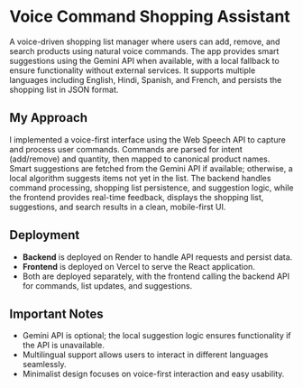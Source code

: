 # Voice Command Shopping Assistant

A voice-driven shopping list manager where users can add, remove, and search products using natural voice commands. The app provides smart suggestions using the Gemini API when available, with a local fallback to ensure functionality without external services. It supports multiple languages including English, Hindi, Spanish, and French, and persists the shopping list in JSON format.

## My Approach

I implemented a voice-first interface using the Web Speech API to capture and process user commands. Commands are parsed for intent (add/remove) and quantity, then mapped to canonical product names. Smart suggestions are fetched from the Gemini API if available; otherwise, a local algorithm suggests items not yet in the list. The backend handles command processing, shopping list persistence, and suggestion logic, while the frontend provides real-time feedback, displays the shopping list, suggestions, and search results in a clean, mobile-first UI.

## Deployment

- **Backend** is deployed on Render to handle API requests and persist data.  
- **Frontend** is deployed on Vercel to serve the React application.  
- Both are deployed separately, with the frontend calling the backend API for commands, list updates, and suggestions.  

## Important Notes

- Gemini API is optional; the local suggestion logic ensures functionality if the API is unavailable.   
- Multilingual support allows users to interact in different languages seamlessly.  
- Minimalist design focuses on voice-first interaction and easy usability.
